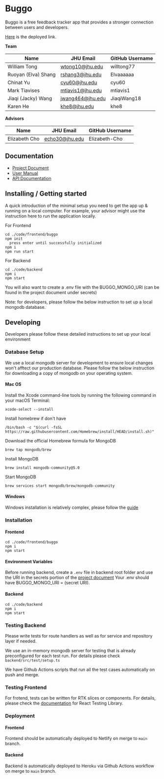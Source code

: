 # Buggo 

Buggo is a free feedback tracker app that provides a stronger connection between users and developers.

[Here](https://buggo.netlify.app/) is the deployed link.

**Team**

| Name | JHU Email | GitHub Username |
| ---- | --------- | --------------- |
| William Tong | wtong10@jhu.edu | willtong77 |
| Ruoyan (Elva) Shang | rshang3@jhu.edu | Elvaaaaaa |
| Chinat Yu | cyu60@jhu.edu | cyu60 |
| Mark Tiavises | mtiavis1@jhu.edu | mtiavis1 |
| Jiaqi (Jacky) Wang | jwang464@jhu.edu | JiaqiWang18 |
| Karen He | khe8@jhu.edu | khe8 |

**Advisors** 

| Name | JHU Email | GitHub Username |
| ---- | --------- | --------------- |
| Elizabeth Cho | echo30@jhu.edu | Elizabeth-Cho |

## Documentation

* [Project Document](https://docs.google.com/document/d/1ML1Ihv6Dv5gSgwmKBfFmeHLxMMazspGzy3DHzKxehsg/edit#heading=h.gzesfxz2s9)
* [User Manual](https://cs421sp22-homework.github.io/project-team-03-buggo/)
* [API Documentation](https://cs421sp22-homework.github.io/project-team-03-buggo/)

## Installing / Getting started

A quick introduction of the minimal setup you need to get the app up & running on a local computer. For example, your advisor might use the instruction here to run the application locally.

For Frontend
```shell
cd ./code/frontend/buggo
npm init
  press enter until successfully initialized
npm i
npm run start
```

For Backend
```shell
cd ./code/backend
npm i
npm start
```
You will also want to create a .env file with the BUGGO_MONGO_URI (can be found in the project document under secrets) 

Note: for developers, please follow the below instruction to set up a local mongodb database.

## Developing
Developers please follow these detailed instructions to set up your local environment
### Database Setup
We use a local mongodb server for development to ensure local changes won't afftect our production database. Please follow the below instruction for downloading a copy of mongodb on your operating system.

####  Mac OS
Install the Xcode command-line tools by running the following command in your macOS Terminal:
```shell
xcode-select --install
````

Install homebrew if don't have
```shell
/bin/bash -c "$(curl -fsSL https://raw.githubusercontent.com/Homebrew/install/HEAD/install.sh)"
``` 

Download the official Homebrew formula for MongoDB 
```shell
brew tap mongodb/brew
```
Install MongoDB
```shell
brew install mongodb-community@5.0
```

Start MongoDB
```shell
brew services start mongodb/brew/mongodb-community
```

####  Windows
Windows installation is relatively complex, please follow the [guide](https://docs.mongodb.com/manual/tutorial/install-mongodb-on-windows/)

### Installation
#### Frontend
```shell
cd ./code/frontend/buggo
npm i
npm start
```

#### Environment Variables
Before running backend, create a `.env` file in backend root folder and use the URI in the secrets portion of the [project document](https://docs.google.com/document/d/1ML1Ihv6Dv5gSgwmKBfFmeHLxMMazspGzy3DHzKxehsg/edit#heading=h.gzesfxz2s9)
Your .env should have BUGGO_MONGO_URI = (secret URI).

#### Backend
```shell
cd ./code/backend
npm i
npm start
```


### Testing Backend
Please write tests for route handlers as well as for  service and repository layer if needed.

We use an in-memory mongodb server for testing that is already preconfigured for each test run. For details please check `backend/src/test/setup.ts`

We have Github Actions scripts that run all the test cases automatically on push and merge. 

### Testing Frontend
For frotend, tests can be written for RTK slices or components. For details, please check the [documentation](https://docs.mongodb.com/manual/tutorial/install-mongodb-on-windows/) for React Testing Library.

### Deployment
#### Frontend
Frontend should be automatically deployed to Netlify on merge to `main` branch.

#### Backend
Backend is automatically deployed to Heroku via Github Actions workflow on merge to `main` branch.  
